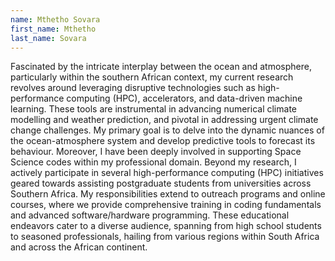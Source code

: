 ```yaml
---
name: Mthetho Sovara
first_name: Mthetho
last_name: Sovara
---
```


Fascinated by the intricate interplay between the ocean and atmosphere, particularly within the southern African context, my current research revolves around leveraging disruptive technologies such as high-performance computing (HPC), accelerators, and data-driven machine learning. These tools are instrumental in advancing numerical climate modelling and weather prediction, and pivotal in addressing urgent climate change challenges. My primary goal is to delve into the dynamic nuances of the ocean-atmosphere system and develop predictive tools to forecast its behaviour. Moreover, I have been deeply involved in supporting Space Science codes within my professional domain.
Beyond my research, I actively participate in several high-performance computing (HPC) initiatives geared towards assisting postgraduate students from universities across Southern Africa. My responsibilities extend to outreach programs and online courses, where we provide comprehensive training in coding fundamentals and advanced software/hardware programming. These educational endeavors cater to a diverse audience, spanning from high school students to seasoned professionals, hailing from various regions within South Africa and across the African continent.